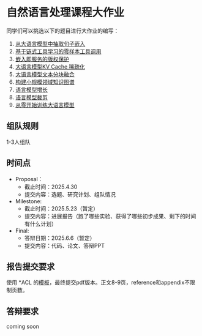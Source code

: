 # 自然语言处理课程大作业

同学们可以挑选以下的题目进行大作业的编写：

1. [从大语言模型中抽取句子嵌入](./从大语言模型中抽取句子嵌入.md)
2. [基于链式工具学习的零样本工具调用](./基于链式工具学习的零样本工具调用.md)
3. [嵌入即服务的版权保护](./嵌入即服务的版权保护.md)
4. [大语言模型KV Cache 稀疏化](./大语言模型KV%20Cache%20稀疏化.md)
5. [大语言模型文本分块融合](./大语言模型文本分块融合.md)
6. [构建小规模领域知识图谱](./构建小规模领域知识图谱.md)
7. [语言模型增长](./语言模型增长.md)
8. [语言模型裁剪](./语言模型裁剪.md)
9. [从零开始训练大语言模型](./从零开始训练大语言模型.md)

## 组队规则
1-3人组队

## 时间点
- Proposal：
    - 截止时间：2025.4.30
    - 提交内容：选题、研究计划、组队情况
- Milestone: 
    - 截止时间：2025.5.23（暂定）
    - 提交内容：进展报告（跑了哪些实验、获得了哪些初步成果、剩下的时间有什么计划）
- Final: 
    - 答辩日期：2025.6.6（暂定）
    - 提交内容：代码、论文、答辩PPT

## 报告提交要求

使用 *ACL 的[模板](https://github.com/acl-org/acl-style-files)，最终提交pdf版本。正文8-9页，reference和appendix不限制页数。

## 答辩要求
coming soon

